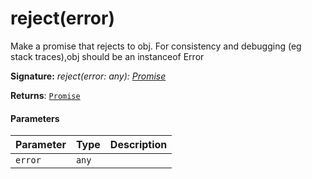 # reject(error)

Make a promise that rejects to obj. For consistency and debugging (eg stack traces),obj should be an instanceof Error

**Signature:** _reject(error: any): [Promise](../es6-promise/promise.md)<any>_

**Returns**: [`Promise`](../es6-promise/promise.md)<any>



#### Parameters


| Parameter	   | Type    | Description |
|:-------------|:---------------|:------------|
| `error`    | `any` |  |

